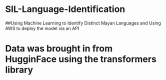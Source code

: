 # SIL-Language-Identification

##Using Machine Learning to Identify Distinct Mayan Languages and Using AWS to deploy the model via an API

# Data was brought in from HugginFace using the transformers library

